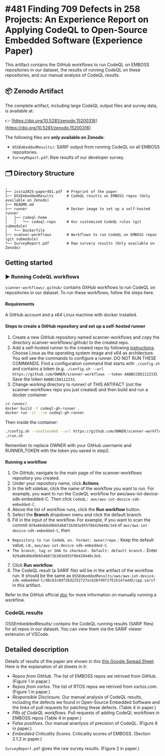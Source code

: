 # #481 Finding 709 Defects in 258 Projects: An Experience Report on Applying CodeQL to Open-Source Embedded Software (Experience Paper)
This artifact contains the GitHub workflows to run CodeQL on EMBOSS repositories in our dataset, the results of running CodeQL on these repositories, and our manual analysis of CodeQL results.

## 📦 Zenodo Artifact

The complete artifact, including large CodeQL output files and survey data, is available at:

👉 [https://doi.org/10.5281/zenodo.15200316](https://doi.org/10.5281/zenodo.15200316)  


The following files are **only available on Zenodo**:
- `OSSEmbeddedResults/`: SARIF output from running CodeQL on all EMBOSS repositories.
- `SurveyReport.pdf`: Raw results of our developer survey.

## 🗂️ Directory Structure
```
.
├── issta2025-paper481.pdf  # Preprint of the paper
├── OSSEmbeddedResults      # CodeQL results on EMBOSS repos (Only available on Zenodo)
├── README.md
├── runner                  # Docker image to set up a self-hosted runner
│   ├── codeql-home
│   │   └── codeql-repo     # Our customized CodeQL rules (git submodule)
│   └── Dockerfile
├── scanner-workflows       # Workflows to run CodeQL on EMBOSS repos (git submodule)
└── SurveyReport.pdf        # Raw survery results (Only available on Zenodo)
```


## Getting started

### ▶️ Running CodeQL workflows
`scanner-workflows/.github/` contains GitHub workflows to run CodeQL on repositories in our dataset. To run these workflows, follow the steps here.

#### Requirements
A GitHub account and a x64 Linux machine with docker installed.

#### Steps to create a GitHub repository and set up a self-hosted runner
1. Create a new GitHub repository named scanner-workflows and copy the directory scanner-workflows/.github/ to the created repo.
2. Add a self-hosted runner to the created repo by following [instructions](https://docs.github.com/en/actions/hosting-your-own-runners/managing-self-hosted-runners/adding-self-hosted-runners). Choose Linux as the operating system image and x64 as architecture.
You will see the commands to configure a runner. DO NOT RUN THESE COMMANDS.
Find a configuration command that starts with `./config.sh` and contains a token (e.g. `./config.sh --url https://github.com/OWNER/scanner-workflows --token AABBCCDD112233`). Save the token `AABBCCDD112233`.
3. Change working directory to runner/ of THIS ARTIFACT (not the scanner-workflows repo you just created) and then build and run a docker container
``` bash
cd runner/
docker build -t codeql-gh-runner .
docker run -it --rm codeql-gh-runner
```
Then inside the container:
``` bash
./config.sh --unattended --url https://github.com/OWNER/scanner-workflows --token RUNNER_TOKEN
./run.sh
```
Remember to replace OWNER with your GitHub username and RUNNER_TOKEN with the token you saved in step2.

#### Running a workflow
1. On GitHub, navigate to the main page of the scanner-workflows repository you created.
2. Under your repository name, click **Actions**.
3. In the left sidebar, click the name of the workflow you want to run. For example, you want to run the CodeQL workflow for aws/aws-iot-device-sdk-embedded-C. Then click `CodeQL: aws/aws-iot-device-sdk-embedded-C`.
4. Above the list of workflow runs, click the **Run workflow** button.
5. Select the **Branch** dropdown menu and click the default branch.
6. Fill in the input of the workflow. For example, if you want to scan the commit `929a86dbbd9bb546872b383e955f8b420448c3e9` of `aws/aws-iot-device-sdk-embedded-C`, then
  - `Repository to run CodeQL on. Format: owner/repo.`: Keep the default value, i.e., `aws/aws-iot-device-sdk-embedded-C`.
  - `The branch, tag or SHA to checkout. Default: default branch.`: Enter `929a86dbbd9bb546872b383e955f8b420448c3e9`.
7. Click **Run workflow**.
8. The CodeQL result (a SARIF file) will be in the artifact of the workflow run. It should be the same as `OSSEmbeddedResults/aws/aws-iot-device-sdk-embedded-C/d8c63c0df2bd2252727ec626f4971f61b147add5/cpp.sarif` in this artifact.

Refer to the GitHub official [doc](https://docs.github.com/en/actions/managing-workflow-runs-and-deployments/managing-workflow-runs/manually-running-a-workflow?tool=webui) for more information on manually running a workflow.



### CodeQL results
OSSEmbeddedResults/ contains the CodeQL running results (SARIF files) for all repos in our dataset.
You can view them via the SARIF viewer extension of VSCode.

## Detailed description
Details of results of the paper are shown in this [this Google Spread Sheet](https://docs.google.com/spreadsheets/d/11x4Jx2jIqCrq_V7TPbyGm86Zq4OQ-_MvqQbSjBWO5tA/edit?usp=sharing). Here is the explanation of all sheets in it:

* *Repos from GitHub*. The list of EMBOSS repos we retrived from GitHub. (Figure 1 in papar.)
* *Repos from osrtos*. The list of RTOS repos we retrived from osrtos.com. (Figure 1 in papar.)
* *Responsible Disclosure*. Our manual analysis of CodeQL results, including the defects we found in Open-Source Embedded Software and the links of pull requests for patching these defects. (Table 4 in paper.)
* *PRs of CodeQL workflows*. Pull requests of adding CodeQL workflows in EMBOSS repos (Table 4 in paper.)
* *False positives*. Our manual ananlysis of precision of CodeQL. (Figure 8 in paper.)
* *Embedded Criticality Scores*. Criticality scores of EMBOSS. (Section 2.1.2 in paper.)


`SurveyReport.pdf` gives the raw survey results. (Figure 2 in paper.)
